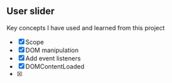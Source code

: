 ## User slider

Key concepts I have used and learned from this project

- [x] Scope
- [x] DOM manipulation
- [x] Add event listeners
- [x] DOMContentLoaded
- [x]